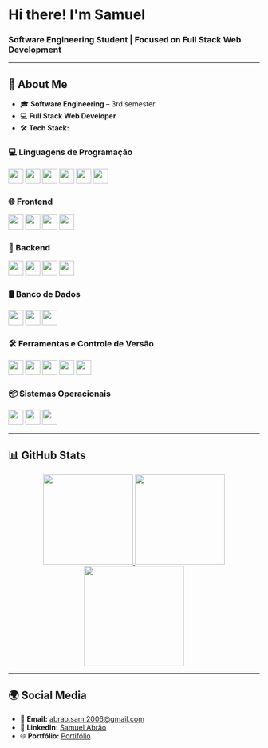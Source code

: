 # **Hi there! I'm Samuel**  
### **Software Engineering Student | Focused on Full Stack Web Development**

---

## 🚀 **About Me**  
- 🎓 **Software Engineering** – 3rd semester  
- 💻 **Full Stack Web Developer**  
- 🛠️ **Tech Stack:**  

### **💻 Linguagens de Programação**  
<p align="left">
    <img src="https://img.shields.io/badge/-JavaScript-333333?style=flat&logo=javascript" height="30"/>
    <img src="https://img.shields.io/badge/-TypeScript-333333?style=flat&logo=typescript" height="30"/>
    <img src="https://img.shields.io/badge/-Python-333333?style=flat&logo=python" height="30"/>
    <img src="https://img.shields.io/badge/-C-333333?style=flat&logo=c" height="30"/>
    <img src="https://img.shields.io/badge/-C++-333333?style=flat&logo=c%2B%2B" height="30"/>
    <img src="https://img.shields.io/badge/-SQL-333333?style=flat&logo=postgresql" height="30"/>
</p>

### **🌐 Frontend**  
<p align="left">
    <img src="https://img.shields.io/badge/-React-333333?style=flat&logo=react" height="30"/>
    <img src="https://img.shields.io/badge/-CSS--in--JS-333333?style=flat&logo=styled-components" height="30"/>
    <img src="https://img.shields.io/badge/-TailwindCSS-333333?style=flat&logo=tailwind-css" height="30"/>
    <img src="https://img.shields.io/badge/-CSS3-333333?style=flat&logo=css3" height="30"/>
</p>

### **💽 Backend**  
<p align="left">
    <img src="https://img.shields.io/badge/-Node.js-333333?style=flat&logo=node.js" height="30"/>
    <img src="https://img.shields.io/badge/-Express-333333?style=flat&logo=express" height="30"/>
    <img src="https://img.shields.io/badge/-Fastify-333333?style=flat&logo=fastify&logoColor=white" height="30"/>
    <img src="https://img.shields.io/badge/-Flask-333333?style=flat&logo=flask" height="30"/>
</p>

### **🛢️ Banco de Dados**  
<p align="left">
    <img src="https://img.shields.io/badge/-MySQL-333333?style=flat&logo=mysql" height="30"/>
    <img src="https://img.shields.io/badge/-SQLite-333333?style=flat&logo=sqlite" height="30"/>
    <img src="https://img.shields.io/badge/-Knex.js-333333?style=flat&logo=knex.js&logoColor=white" height="30"/>
</p>

### **🛠️ Ferramentas e Controle de Versão**  
<p align="left">
    <img src="https://img.shields.io/badge/-Git-333333?style=flat&logo=git" height="30"/>
    <img src="https://img.shields.io/badge/-GitHub-333333?style=flat&logo=github" height="30"/>
    <img src="https://img.shields.io/badge/-Postman-333333?style=flat&logo=postman" height="30"/>
    <img src="https://img.shields.io/badge/-Insomnia-333333?style=flat&logo=insomnia" height="30"/>
    <img src="https://img.shields.io/badge/-VSCode-333333?style=flat&logo=visual-studio-code" height="30"/>
</p>

### **📦 Sistemas Operacionais**  
<p align="left">
    <img src="https://img.shields.io/badge/-Windows_10-333333?style=flat&logo=windows" height="30"/>
    <img src="https://img.shields.io/badge/-Debian-333333?style=flat&logo=debian" height="30"/>
    <img src="https://img.shields.io/badge/-Ubuntu-333333?style=flat&logo=ubuntu" height="30"/>
</p>

---

## 📊 **GitHub Stats**  

<div align="center">  
  <a href="https://github.com/samuka7abr">  
    <img height="180em" src="https://github-readme-stats.vercel.app/api?username=samuka7abr&show_icons=true&theme=dark&count_private=true"/>  
    <img height="180em" src="https://github-readme-stats.vercel.app/api/top-langs/?username=samuka7abr&layout=compact&exclude_repo=MPE-IDP&theme=dark"/>
  </a>  
</div>

<div align="center">
  <img src="https://leetcard.jacoblin.cool/jacoblincool?border=0&radius=20" height="200" />
</div>

---

## 🌍 **Social Media**  
- 📧 **Email:** [abrao.sam.2006@gmail.com](mailto:abrao.sam.2006@gmail.com)  
- 💼 **LinkedIn:** [Samuel Abrão](https://www.linkedin.com/in/samuel-abr%C3%A3o-0655a12ba/)  
- 🌐 **Portfólio:** [Portifólio](https://portifolio-lyart-three-23.vercel.app)
